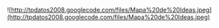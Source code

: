 ![http://tpdatos2008.googlecode.com/files/Mapa%20de%20Ideas.jpeg](http://tpdatos2008.googlecode.com/files/Mapa%20de%20Ideas.jpeg)
